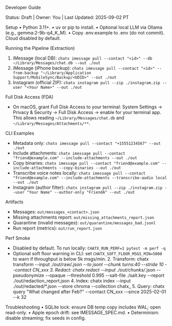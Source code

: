 Developer Guide

Status: Draft | Owner: You | Last Updated: 2025-09-02 PT

Setup
	•	Python 3.11+.
	•	uv or pip to install.
	•	Optional local LLM via Ollama (e.g., gemma:2-9b-q4_K_M).
	•	Copy .env.example to .env (do not commit). Cloud disabled by default.

Running the Pipeline (Extraction)
1.	iMessage (local DB): `chatx imessage pull --contact "<id>" --db ~/Library/Messages/chat.db --out ./out`
2.	iMessage (iPhone backup): `chatx imessage pull --contact "<id>" --from-backup "~/Library/Application Support/MobileSync/Backup/<UDID>" --out ./out`
3.	Instagram (official ZIP): `chatx instagram pull --zip ./instagram.zip --user "<Your Name>" --out ./out`

Full Disk Access (FDA)
- On macOS, grant Full Disk Access to your terminal: System Settings → Privacy & Security → Full Disk Access → enable for your terminal app. This allows reading `~/Library/Messages/chat.db` and `~/Library/Messages/Attachments/**`.

CLI Examples
- Metadata only: `chatx imessage pull --contact "+15551234567" --out ./out`
- Include attachments: `chatx imessage pull --contact "friend@example.com" --include-attachments --out ./out`
- Copy binaries: `chatx imessage pull --contact "friend@example.com" --include-attachments --copy-binaries --out ./out`
- Transcribe voice notes locally: `chatx imessage pull --contact "friend@example.com" --include-attachments --transcribe-audio local --out ./out`
 - Instagram (author filter): `chatx instagram pull --zip ./instagram.zip --user "Your Name" --author-only "FriendA" --out ./out`

Artifacts
- Messages: `out/messages_<contact>.json`
- Missing attachments report: `out/missing_attachments_report.json`
- Quarantine (invalid messages): `out/quarantine/messages_bad.jsonl`
- Run report (metrics): `out/run_report.json`

Perf Smoke
- Disabled by default. To run locally: `CHATX_RUN_PERF=1 pytest -m perf -q`
- Optional soft floor warning in CLI: set `CHATX_SOFT_FLOOR_MSGS_MIN=5000` to warn if throughput is below 5k msgs/min.
	2.	Transform: chatx transform --input ./out/raw/*.json --to jsonl --chunk turns:40 --stride 10 --contact CN_xxx
	3.	Redact: chatx redact --input ./out/chunks/*.json --pseudonymize --opaque --threshold 0.995 --salt-file ./salt.key --report ./out/redaction_report.json
	4.	Index: chatx index --input ./out/redacted/*.json --store chroma --collection chatx_<contact>
	5.	Query: chatx query "What changed after Feb?" --contact CN_xxx --since 2025-02-01 --k 32

Troubleshooting
	•	SQLite lock: ensure DB temp copy includes WAL; open read-only.
	•	Apple epoch drift: see IMESSAGE_SPEC.md.
	•	Determinism: disable streaming; fix seeds in config.

